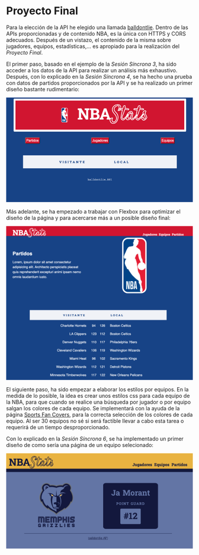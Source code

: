 # Proyecto Final

Para la elección de la API he elegido una llamada [balldontlie](https://www.balldontlie.io/). Dentro de las APIs proporcionadas y de contenido NBA, es la única con HTTPS y CORS adecuados. Después de un vistazo, el contenido de la misma sobre jugadores, equipos, estadísticas,... es apropiado para la realización del *Proyecto Final*.

El primer paso, basado en el ejemplo de la *Sesión Síncrona 3*, ha sido acceder a los datos de la API para realizar un análisis más exhaustivo. Después, con lo explicado en la *Sesión Síncrona 4*, se ha hecho una prueba con datos de partidos proporcionados por la API y se ha realizado un primer diseño bastante rudimentario:  

![Primer diseño](/markdown/primerdiseno.png "Primer diseño") 

Más adelante, se ha empezado a trabajar con Flexbox para optimizar el diseño de la página y para acercarse más a un posible diseño final:  

![Segundo diseño](/markdown/segundodiseno.png "Segundo diseño")  

El siguiente paso, ha sido empezar a elaborar los estilos por equipos. En la medida de lo posible, la idea es crear unos estilos css para cada equipo de la NBA, para que cuando se realice una búsqueda por jugador o por equipo salgan los colores de cada equipo. Se implementará con la ayuda de la página [Sports Fan Covers](https://sportsfancovers.com/nba-team-colors/), para la correcta selección de los colores de cada equipo. Al ser 30 equipos no sé si será factible llevar a cabo esta tarea o requerirá de un tiempo desproporcionado.

Con lo explicado en la *Sesión Síncrona 6*, se ha implementado un primer diseño de como sería una página de un equipo selecionado:

![Diseño equipo](/markdown/disenomem.png "Diseño equipo")  